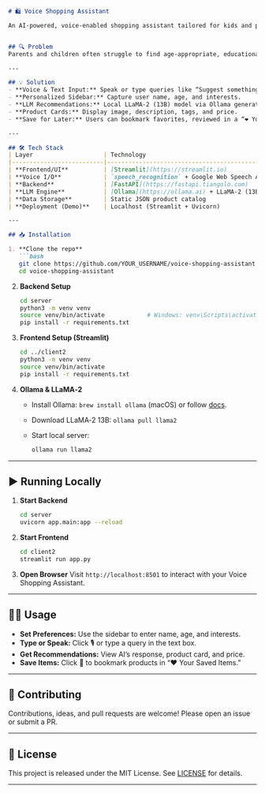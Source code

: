 ````markdown
# 🛍️ Voice Shopping Assistant

An AI‑powered, voice‑enabled shopping assistant tailored for kids and parents. Users can ask natural language queries—typed or spoken—and receive personalized product recommendations (with images, descriptions, prices, and save‑for‑later functionality) powered by a local LLaMA‑2 (13B) model via Ollama, FastAPI backend, and Streamlit frontend.  


## 🔍 Problem  
Parents and children often struggle to find age‑appropriate, educational or fun products online. Traditional search boxes require precise keywords and overwhelm users with thousands of results. Our solution enables hands‑free, conversational shopping with AI‑driven recommendations.

---

## 💡 Solution  
- **Voice & Text Input:** Speak or type queries like “Suggest something space‑themed for a 10‑year‑old.”  
- **Personalized Sidebar:** Capture user name, age, and interests.  
- **LLM Recommendations:** Local LLaMA‑2 (13B) model via Ollama generates concise product suggestions.  
- **Product Cards:** Display image, description, tags, and price.  
- **Save for Later:** Users can bookmark favorites, reviewed in a “❤️ Your Saved Items” section.  

---

## 🛠️ Tech Stack  
| Layer                    | Technology                                    |
|--------------------------|-----------------------------------------------|
| **Frontend/UI**          | [Streamlit](https://streamlit.io)             |
| **Voice I/O**            | `speech_recognition` + Google Web Speech API (input), `gTTS` (output) |
| **Backend**              | [FastAPI](https://fastapi.tiangolo.com)       |
| **LLM Engine**           | [Ollama](https://ollama.ai) + LLaMA‑2 (13B)    |
| **Data Storage**         | Static JSON product catalog                   |
| **Deployment (Demo)**    | Localhost (Streamlit + Uvicorn)               |

---

## 📥 Installation

1. **Clone the repo**  
   ```bash
   git clone https://github.com/YOUR_USERNAME/voice-shopping-assistant.git
   cd voice-shopping-assistant
````

2. **Backend Setup**

   ```bash
   cd server
   python3 -m venv venv
   source venv/bin/activate            # Windows: venv\Scripts\activate
   pip install -r requirements.txt
   ```

3. **Frontend Setup (Streamlit)**

   ```bash
   cd ../client2
   python3 -m venv venv
   source venv/bin/activate
   pip install -r requirements.txt
   ```

4. **Ollama & LLaMA‑2**

   * Install Ollama: `brew install ollama` (macOS) or follow [docs](https://ollama.ai).
   * Download LLaMA‑2 13B: `ollama pull llama2`
   * Start local server:

     ```bash
     ollama run llama2
     ```

---

## ▶️ Running Locally

1. **Start Backend**

   ```bash
   cd server
   uvicorn app.main:app --reload
   ```

2. **Start Frontend**

   ```bash
   cd client2
   streamlit run app.py
   ```

3. **Open Browser**
   Visit `http://localhost:8501` to interact with your Voice Shopping Assistant.

---

## 🧑‍💻 Usage

* **Set Preferences:** Use the sidebar to enter name, age, and interests.
* **Type or Speak:** Click 🎙️ or type a query in the text box.
* **Get Recommendations:** View AI’s response, product card, and price.
* **Save Items:** Click 💾 to bookmark products in “❤️ Your Saved Items.”

---

## 🤝 Contributing

Contributions, ideas, and pull requests are welcome! Please open an issue or submit a PR.

---

## 📄 License

This project is released under the MIT License. See [LICENSE](LICENSE) for details.

---

```
```
